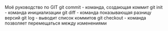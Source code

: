  Моё руководство по GIT
 git commit - команда, создающая коммит
 git init - команда инициализации
 git diff - команда показывающая разницу версий
 git log - выводит список коммитов
 git checkout - команда позволяет перемещаться между изменениями
 